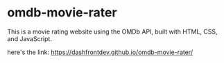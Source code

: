 # omdb-movie-rater
This is a movie rating website using the OMDb API, built with HTML, CSS, and JavaScript.

here's the link: https://dashfrontdev.github.io/omdb-movie-rater/
